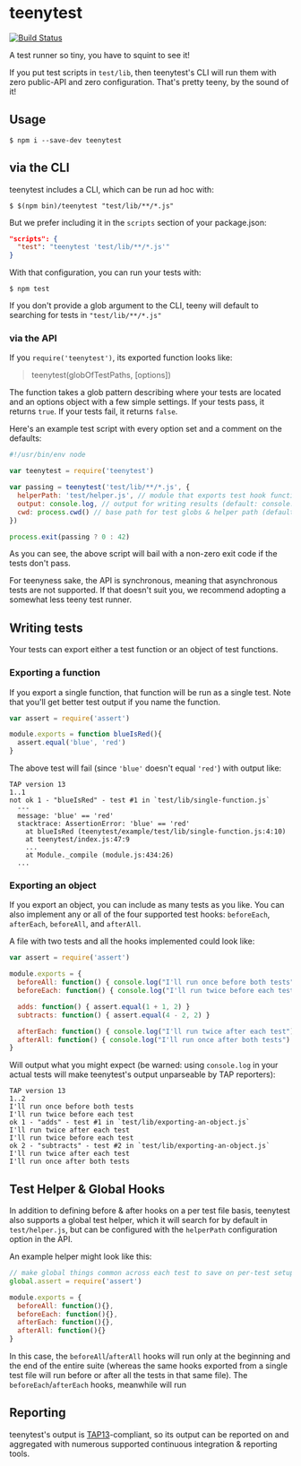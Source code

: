 # teenytest

[![Build Status](https://travis-ci.org/testdouble/teenytest.svg?branch=master)](https://travis-ci.org/testdouble/teenytest)

A test runner so tiny, you have to squint to see it!

If you put test scripts in `test/lib`, then teenytest's CLI will run them with
zero public-API and zero configuration. That's pretty teeny, by the sound of it!

## Usage

```
$ npm i --save-dev teenytest
```

## via the CLI

teenytest includes a CLI, which can be run ad hoc with:

```
$ $(npm bin)/teenytest "test/lib/**/*.js"
```

But we prefer including it in the `scripts` section of your package.json:

``` json
"scripts": {
  "test": "teenytest 'test/lib/**/*.js'"
}
```

With that configuration, you can run your tests with:

```
$ npm test
```

If you don't provide a glob argument to the CLI, teeny will default to searching
for tests in `"test/lib/**/*.js"`


### via the API

If you `require('teenytest')`, its exported function looks like:

> teenytest(globOfTestPaths, [options])

The function takes a glob pattern describing where your tests are located and
an options object with a few simple settings. If your tests pass, it
returns `true`. If your tests fail, it returns `false`.

Here's an example test script with every option set and a comment on the
defaults:

``` javascript
#!/usr/bin/env node

var teenytest = require('teenytest')

var passing = teenytest('test/lib/**/*.js', {
  helperPath: 'test/helper.js', // module that exports test hook functions (default: null)
  output: console.log, // output for writing results (default: console.log)
  cwd: process.cwd() // base path for test globs & helper path (default: process.cwd())
})

process.exit(passing ? 0 : 42)
```

As you can see, the above script will bail with a non-zero exit code if the tests
don't pass.

For teenyness sake, the API is synchronous, meaning that asynchronous tests are
not supported. If that doesn't suit you, we recommend adopting a somewhat less
teeny test runner.

## Writing tests

Your tests can export either a test function or an object of test functions.

### Exporting a function

If you export a single function, that function will be run as a single test. Note
that you'll get better test output if you name the function.

``` javascript
var assert = require('assert')

module.exports = function blueIsRed(){
  assert.equal('blue', 'red')
}
```

The above test will fail (since `'blue'` doesn't equal `'red'`) with output like:

```
TAP version 13
1..1
not ok 1 - "blueIsRed" - test #1 in `test/lib/single-function.js`
  ---
  message: 'blue' == 'red'
  stacktrace: AssertionError: 'blue' == 'red'
    at blueIsRed (teenytest/example/test/lib/single-function.js:4:10)
    at teenytest/index.js:47:9
    ...
    at Module._compile (module.js:434:26)
  ...
```

### Exporting an object

If you export an object, you can include as many tests as you like. You can also
implement any or all of the four supported test hooks: `beforeEach`, `afterEach`,
`beforeAll`, and `afterAll`.

A file with two tests and all the hooks implemented could look like:

``` javascript
var assert = require('assert')

module.exports = {
  beforeAll: function() { console.log("I'll run once before both tests") }
  beforeEach: function() { console.log("I'll run twice before each test") }

  adds: function() { assert.equal(1 + 1, 2) }
  subtracts: function() { assert.equal(4 - 2, 2) }

  afterEach: function() { console.log("I'll run twice after each test") }
  afterAll: function() { console.log("I'll run once after both tests") }
}
```

Will output what you might expect (be warned: using `console.log` in your actual
tests will make teenytest's output unparseable by TAP reporters):

```
TAP version 13
1..2
I'll run once before both tests
I'll run twice before each test
ok 1 - "adds" - test #1 in `test/lib/exporting-an-object.js`
I'll run twice after each test
I'll run twice before each test
ok 2 - "subtracts" - test #2 in `test/lib/exporting-an-object.js`
I'll run twice after each test
I'll run once after both tests
```

## Test Helper & Global Hooks

In addition to defining before & after hooks on a per test file basis, teenytest
also supports a global test helper, which it will search for by default in
`test/helper.js`, but can be configured with the `helperPath` configuration
option in the API.

An example helper might look like this:

``` javascript
// make global things common across each test to save on per-test setup
global.assert = require('assert')

module.exports = {
  beforeAll: function(){},
  beforeEach: function(){},
  afterEach: function(){},
  afterAll: function(){}
}
```

In this case, the `beforeAll`/`afterAll` hooks will run only at the beginning
and the end of the entire suite (whereas the same hooks exported from a single
test file will run before or after all the tests in that same file).  The
`beforeEach`/`afterEach` hooks, meanwhile will run

## Reporting

teenytest's output is
[TAP13](https://testanything.org/tap-version-13-specification.html)-compliant,
so its output can be reported on and aggregated with numerous supported
continuous integration & reporting tools.



